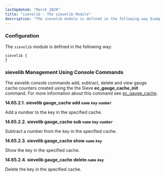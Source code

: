 ```yaml
---
lastUpdated: "March 2020"
title: "sievelib – The sievelib Module"
description: "The sievelib module is defined in the following way Example 14 95 sievelib module The sievelib console commands add subtract delete and view gauge cache counters created using the the Sieve ec gauge cache init command For more information about this command see ec gauge cache Add a number to..."
---
```


<a name="idp21323360"></a> 
### <a name="idp21325344"></a> Configuration

The `sievelib` module is defined in the following way:

<a name="idp21327264"></a> 


```
sievelib {
}
```

### <a name="modules.sievelib.console"></a> sievelib Management Using Console Commands

The sievelib console commands add, subtract, delete and view gauge cache counters created using the the Sieve **ec_gauge_cache_init** command. For more information about this command see [ec_gauge_cache](/momentum/3/3-reference/sieve-ref-ec-gauge-cache).

**<a name="idp21333296"></a> 14.65.2.1. sievelib gauge_cache add *`name`* *`key`* *`number`***

Add a number to the key in the specified cache.

**<a name="idp21336048"></a> 14.65.2.2. sievelib gauge_cache sub *`name`* *`key`* *`number`***

Subtract a number from the key in the specified cache.

**<a name="idp21338800"></a> 14.65.2.3. sievelib gauge_cache show *`name`* *`key`***

Show the key in the specified cache.

**<a name="idp21341120"></a> 14.65.2.4. sievelib gauge_cache delete *`name`* *`key`***

Delete the key in the specified cache.